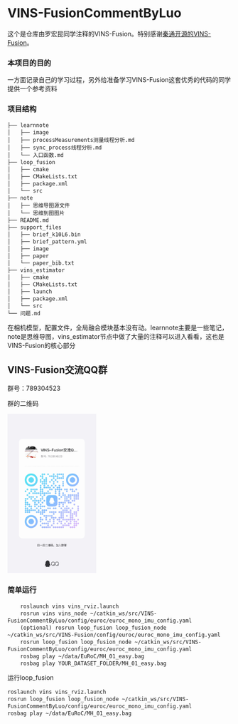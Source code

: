 # VINS-FusionCommentByLuo

这个是仓库由罗宏昆同学注释的VINS-Fusion。特别感谢[秦通开源的VINS-Fusion](https://github.com/HKUST-Aerial-Robotics/VINS-Fusion)。

### 本项目的目的

一方面记录自己的学习过程，另外给准备学习VINS-Fusion这套优秀的代码的同学提供一个参考资料

### 项目结构

```
├── learnnote
│   ├── image
│   ├── processMeasurements测量线程分析.md
│   ├── sync_process线程分析.md
│   └── 入口函数.md
├── loop_fusion
│   ├── cmake
│   ├── CMakeLists.txt
│   ├── package.xml
│   └── src
├── note
│   ├── 思维导图源文件
│   └── 思维到图图片
├── README.md
├── support_files
│   ├── brief_k10L6.bin
│   ├── brief_pattern.yml
│   ├── image
│   ├── paper
│   └── paper_bib.txt
├── vins_estimator
│   ├── cmake
│   ├── CMakeLists.txt
│   ├── launch
│   ├── package.xml
│   └── src
└── 问题.md
```

在相机模型，配置文件，全局融合模块基本没有动。learnnote主要是一些笔记，note是思维导图，vins_estimator节点中做了大量的注释可以进入看看，这也是VINS-Fusion的核心部分

## VINS-Fusion交流QQ群

群号：789304523

群的二维码

<img src="image/README/1715590788453.png" alt="Image" width="200">

### 简单运行

```
    roslaunch vins vins_rviz.launch
    rosrun vins vins_node ~/catkin_ws/src/VINS-FusionCommentByLuo/config/euroc/euroc_mono_imu_config.yaml 
    (optional) rosrun loop_fusion loop_fusion_node ~/catkin_ws/src/VINS-Fusion/config/euroc/euroc_mono_imu_config.yaml 
    rosrun loop_fusion loop_fusion_node ~/catkin_ws/src/VINS-FusionCommentByLuo/config/euroc/euroc_mono_imu_config.yaml 
    rosbag play ~/data/EuRoC/MH_01_easy.bag
    rosbag play YOUR_DATASET_FOLDER/MH_01_easy.bag
```

运行loop_fusion

```
roslaunch vins vins_rviz.launch
rosrun loop_fusion loop_fusion_node ~/catkin_ws/src/VINS-FusionCommentByLuo/config/euroc/euroc_mono_imu_config.yaml 
rosbag play ~/data/EuRoC/MH_01_easy.bag
```
